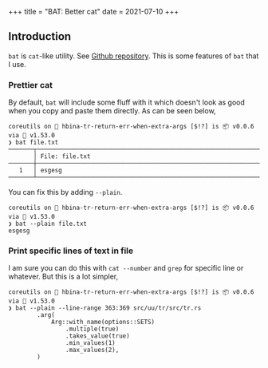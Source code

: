 +++
title = "BAT: Better cat"
date = 2021-07-10
+++

## Introduction

`bat` is `cat`-like utility.
See [Github repository](https://github.com/sharkdp/bat).
This is some features of `bat` that I use.

### Prettier cat

By default, `bat` will include some fluff with it which doesn't look as good when you copy and paste them directly. As can be seen below,

```shell
coreutils on  hbina-tr-return-err-when-extra-args [$!?] is 📦 v0.0.6 via 🦀 v1.53.0
❯ bat file.txt
───────┬────────────────────────────────────────────────────────────────────────────────────────────────────────────────────────────────────────────────────────────────────────────
       │ File: file.txt
───────┼────────────────────────────────────────────────────────────────────────────────────────────────────────────────────────────────────────────────────────────────────────────
   1   │ esgesg
───────┴────────────────────────────────────────────────────────────────────────────────────────────────────────────────────────────────────────────────────────────────────────────
```

You can fix this by adding `--plain`.

```shell
coreutils on  hbina-tr-return-err-when-extra-args [$!?] is 📦 v0.0.6 via 🦀 v1.53.0
❯ bat --plain file.txt
esgesg
```

### Print specific lines of text in file

I am sure you can do this with `cat --number` and `grep` for specific line or whatever. But this is a lot simpler,

```shell
coreutils on  hbina-tr-return-err-when-extra-args [$!?] is 📦 v0.0.6 via 🦀 v1.53.0
❯ bat --plain --line-range 363:369 src/uu/tr/src/tr.rs
        .arg(
            Arg::with_name(options::SETS)
                .multiple(true)
                .takes_value(true)
                .min_values(1)
                .max_values(2),
        )
```
